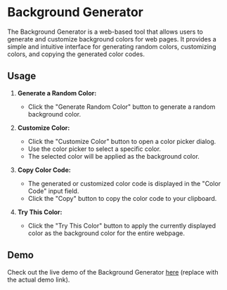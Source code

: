 # Background Generator

The Background Generator is a web-based tool that allows users to generate and customize background colors for web pages. It provides a simple and intuitive interface for generating random colors, customizing colors, and copying the generated color codes.


## Usage

1. **Generate a Random Color:**
   - Click the "Generate Random Color" button to generate a random background color.

2. **Customize Color:**
   - Click the "Customize Color" button to open a color picker dialog.
   - Use the color picker to select a specific color.
   - The selected color will be applied as the background color.

3. **Copy Color Code:**
   - The generated or customized color code is displayed in the "Color Code" input field.
   - Click the "Copy" button to copy the color code to your clipboard.

4. **Try This Color:**
   - Click the "Try This Color" button to apply the currently displayed color as the background color for the entire webpage.

## Demo

Check out the live demo of the Background Generator [here](#) (replace with the actual demo link).
